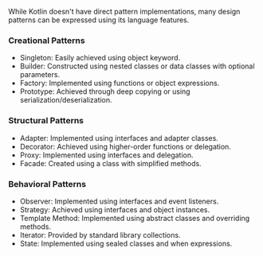 While Kotlin doesn't have direct pattern implementations, many design patterns can be expressed using its language features.

### Creational Patterns
- Singleton: Easily achieved using object keyword.
- Builder: Constructed using nested classes or data classes with optional parameters.
- Factory: Implemented using functions or object expressions.
- Prototype: Achieved through deep copying or using serialization/deserialization.

### Structural Patterns
- Adapter: Implemented using interfaces and adapter classes.
- Decorator: Achieved using higher-order functions or delegation.
- Proxy: Implemented using interfaces and delegation.
- Facade: Created using a class with simplified methods.

### Behavioral Patterns
- Observer: Implemented using interfaces and event listeners.
- Strategy: Achieved using interfaces and object instances.
- Template Method: Implemented using abstract classes and overriding methods.
- Iterator: Provided by standard library collections.
- State: Implemented using sealed classes and when expressions.
